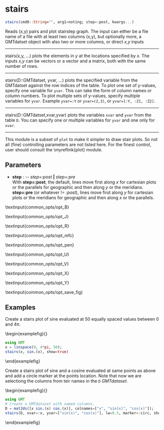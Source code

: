 # stairs

```julia
stairs(cmd0::String="", arg1=noting; step=:post, kwargs...)
```

Reads (x,y) pairs and plot stairstep graph. The input can either be a file name of a file with at least two columns
(x,y), but optionally more, a GMTdatset object with also two or more columns, or direct *x,y* inputs

---
stairs(x,y, ...) plots the elements in *y* at the locations specified by *x*. The inputs *x,y* can be vectors or
a vector and a matrix, both with the same number of rows.

---
stairs(D::GMTdatset, yvar, ...) plots the specified variable from the GMTdatset against the row indices of the table.
To plot one set of y-values, specify one variable for `yvar`. This can take the form of column names or column numbers.
To plot multiple sets of y-values, specify multiple variables for `yvar`. Example `yvar=:Y` or `yvar=(2,3)`, or
`yvar=[:Y, :Z1, :Z2]`.

---
stairs(D::GMTdatset,xvar,yvar) plots the variables `xvar` and `yvar` from the table `D`. You can specify one or
multiple variables for `yvar` and one only for `xvar`.

-----------
This module is a subset of `plot` to make it simpler to draw stair plots. So not all (fine)
controlling parameters are not listed here. For the finest control, user should consult the \myreflink{plot} module.

Parameters
----------

- **step** : -- *step=:post* **|** *step=:pre*\
   With **step=:post**, the default, lines move first along *x* for cartesian plots or the parallels for geographic
   and then along *y* or the meridians. **step=:pre** (or whatever != *:post*), lines move first along *y* for
   cartesian plots or the meridians for geographic and then along *x* or the parallels.

\textinput{common_opts/opt_B}

\textinput{common_opts/opt_J}

\textinput{common_opts/opt_R}

\textinput{common_opts/opt_mfc}

\textinput{common_opts/opt_pen}

\textinput{common_opts/opt_U}

\textinput{common_opts/opt_V}

\textinput{common_opts/opt_X}

\textinput{common_opts/opt_Y}

\textinput{common_opts/opt_save_fig}

Examples
--------

Create a stairs plot of sine evaluated at 50 equally spaced values between 0 and 4π. 

\begin{examplefig}{}
```julia
using GMT
x = linspace(0, 4*pi, 50);
stairs(x, sin.(x), show=true)
```
\end{examplefig}

Create a stairs plot of sine and a cosine evaluated at same points as above and add a circle marker
at the points location. Note that now we are selectiong the columns from teir names in the `D` *GMTdataset*.

\begin{examplefig}{}
```julia
using GMT
# Create a GMTdataset with named columns.
D = mat2ds([x sin.(x) cos.(x)], colnames=["x", "sin(x)", "cos(x)"]);
stairs(D, xvar=:x, yvar=["sin(x)", "cos(x)"], lw=0.5, marker=:circ, show=true)
```
\end{examplefig}
